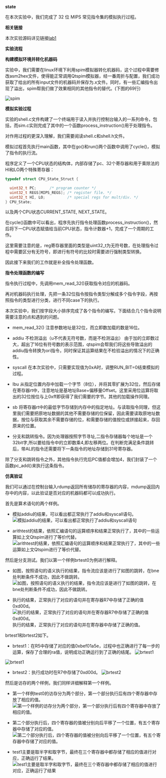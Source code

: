 **state**

在本次实验中，我们完成了 32 位 MIPS 常见指令集的模拟执行过程。

**相关链接**

本次实验源码详见链接[lab1](https://github.com/U0Ghost/NKU23CA-experiment)

**实验流程**

**构建模拟环境并转化机器码**

实验中，我们需要在linux环境下利用spim模拟器转化机器码，这个过程中需要修改asm2hex文件，使得能正常调用Qtspim模拟器，经一番周折与配置，我们成功获取了给出的所有input文件的机器码并保存为.x文件。同时，有一些汇编指令出现了溢出，spim帮我们做了效果相同的其他指令的替代。(下图的69行)

![spim](pic/spim.png)

**模拟实验过程**

实验的shell.c文件构建了一个终端用于读入并执行控制台输入的一系列命令，包括，而sim.c实则完成了其中的一个函数process_instruction()用于处理指令。

对作用过程的更深入理解，我们需要阅读shell.c和shell.h文件。

模拟过程首先执行main函数，其中在go()和run()两个函数中调用了cycle()，模拟了指令的执行流。

程序定义了一个CPU状态的结构体，内部存储了pc、32个寄存器和用于乘除法的HI和LO两个特殊寄存器：
```c
typedef struct CPU_State_Struct {

  uint32_t PC;		/* program counter */
  uint32_t REGS[MIPS_REGS]; /* register file. */
  uint32_t HI, LO;          /* special regs for mult/div. */
} CPU_State;
```
以及两个CPU状态CURRENT_STATE, NEXT_STATE。

在cycle()函数中可以看出，程序先执行指令处理函数process_instruction()，然后将下一CPU状态赋值给当前CPU状态，指令计数器+1，完成了一个周期的工作。

这里需要注意的是，reg寄存器里面的类型是uint32_t为无符号数，在处理指令过程中需要区分有无符号，即进行有符号的比较时需要进行强制类型转换。

因此接下来我们的工作就是补全指令处理函数。

**指令处理函数的编写**

指令执行过程中，先调用mem_read_32()获取指令对应的机器码。

再对机器码执行处理，先把一条32位指令按指令类型分解成多个指令字段，再按照指令的类型进行分类，进行不同case下的执行。

本次实验中，我们按字段大小排序完成了各个指令的编写。下面结合几个指令说明需要注意的点和遇到的问题。

- mem_read_32() 注意参数地址是32位，而立即数加载的数是16位。

- addiu 不检测溢出（u不代表无符号数，而是不检测溢出） 由于加的立即数过大，超出了16位有符号数的表示范围，qtspim会帮我们将这些导致溢出的addiu指令转换为ori指令，同时保证其运算结果在不检验溢出的情况下的正确性。

- syscall 在本次实验中，只需要实现值为0xA时，调整RUN_BIT=0结束模拟的过程。

- lbu 从指定位置内存中加载一个字节（8位），并将其零扩展为32位，然后存储在寄存器rt中，注意地址是基地址Base+偏移量Offset。这里采用位运算将取出的32位按位与上0xff即获得了我们需要的字节。其他的加载操作同理。

- sb 将寄存器rt中的最低字节存储到内存中的指定地址。与读取指令同理，但这里我们需要把原地址数据的其他不需要存储的位保留，因此需要读取原地址数据，按位与获取其余不需要存储的位，和需要存储的值按位或拼接起来，存回原来的位置。

- 分支和跳转指令。因为处理器按照字节寻址,二指令存储器每个地址是一个32bit字,所以要给指令中的立即数乘4,即左移两位。在判断完满足条件跳转后，带AL的指令还需要将下一条指令的地址存储到31号寄存器。

除了分支和跳转指令之外，其他指令执行完后PC值都会增加4，我们封装了一个函数pc_add()来执行这条指令。

**仿真验证**

我们可以通过在控制台输入rdump返回所有储存的寄存器的内容，mdump返回内存中的内容，以此验证是否对应的机器码都可以成功执行。

首先是算术语句的两个样例。

- 模拟addiu的结果，可以看出都正常执行了addiu和syscall语句。
![模拟addiu的结果，可以看出都正常执行了addiu和syscall语句](pic/addiu.png)

- arithtest的结果，依照汇编语句的运算顺序和结果正常执行了，其中的一些运算如上文Qtspim进行了等价代替。
![arithtest的结果，依照汇编语句的运算顺序和结果正常执行了，其中的一些运算如上文Qtspim进行了等价代替。](pic/arithtest.jpg)

然后是分支测试。我们以第一个样例brtest0为例进行解释。

- 如图，按照语句的语义执行的结果，指令流应该是进行了如图的跳转，在bne处判断条件不成功，因此不做跳转。
![如图，按照语句的语义执行的结果，指令流应该是进行了如图的跳转，在bne处判断条件不成功，因此不做跳转。](pic/brtest0-0.jpg)

- 执行的结果，正常执行了对应的语句并在寄存器R7中存储了正确的值0xd00d。
![执行的结果，正常执行了对应的语句并在寄存器R7中存储了正确的值0xd00d。](pic/brtest0-1.jpg)
执行的结果，正常执行了对应的语句并在寄存器中存储了正确的值。

brtest1和brtest2如下。

- brtest1：在R5中存储了对应的值0xbef01a5e，过程中也正确进行了每一步的运算，保存了合理的ra值，说明成功正确运行到了正确的结尾。
![brtest1](pic/brtest1.jpg)

![brtest1](pic/brtest1-1.jpg)

- brtest2：执行成功时在R7中存储了0xd00d。
![brtest2](pic/brtest2.jpg)

然后是访存的两个样例，我们同样详细解释第一个样例。

- 第一个样例test0的访存分为两个部分，第一个部分执行后有四个寄存器中存放了相应的值。
![第一个样例的访存分为两个部分，第一个部分执行后有四个寄存器中存放了相应的值。](pic/memtest0-0.jpg)

- 第二个部分执行后，四个寄存器的值被分别向后平移了一个位置，有五个寄存器中存储了对应的值。
![第二个部分执行后，四个寄存器的值被分别向后平移了一个位置，有五个寄存器中存储了对应的值。](pic/memtest0-1.jpg)

- test1主要是取半字和取字节，最终在三个寄存器中都存储了相应的值进行对应，正确运行了结果。
![test1主要是取半字和取字节，最终在三个寄存器中都存储了相应的值进行对应，正确运行了结果](pic/memtest1.jpg)


